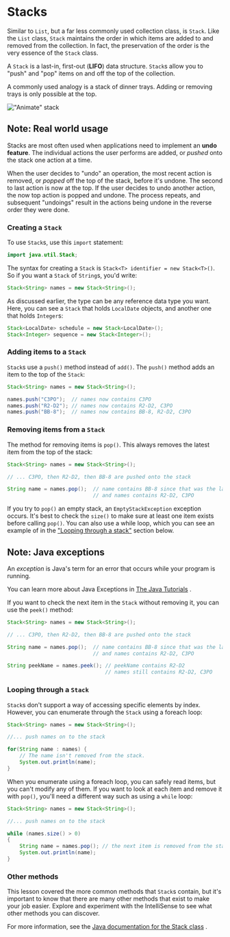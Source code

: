 # Stacks

Similar to `List`, but a far less commonly used collection class, is `Stack`. Like the `List` class, `Stack` maintains the order in which items are added to and removed from the collection. In fact, the preservation of the order is the very essence of the `Stack` class.

A `Stack` is a last-in, first-out (**LIFO**) data structure. `Stack`s allow you to "push" and "pop" items on and off the top of the collection.

A commonly used analogy is a stack of dinner trays. Adding or removing trays is only possible at the top.

!["Animate" stack](https://bootcamp-os-lms-prd-public.s3.us-west-2.amazonaws.com/content/de9d3cf395c2fb16f5f63f8d48453eeb.gif)

## Note: Real world usage

Stacks are most often used when applications need to implement an **undo feature**. The individual actions the user performs are added, or _pushed_ onto the stack one action at a time.

When the user decides to "undo" an operation, the most recent action is removed, or _popped_ off the top of the stack, before it's undone. The second to last action is now at the top. If the user decides to undo another action, the now top action is popped and undone. The process repeats, and subsequent "undoings" result in the actions being undone in the reverse order they were done.

### Creating a `Stack`

To use `Stack`s, use this `import` statement:

```java
import java.util.Stack;
```

The syntax for creating a `Stack` is `Stack<T> identifier = new Stack<T>()`. So if you want a `Stack` of `String`s, you'd write:

```java
Stack<String> names = new Stack<String>();
```

As discussed earlier, the type can be any reference data type you want. Here, you can see a `Stack` that holds `LocalDate` objects, and another one that holds `Integer`s:

```java
Stack<LocalDate> schedule = new Stack<LocalDate>();
Stack<Integer> sequence = new Stack<Integer>();
```

### Adding items to a `Stack`

`Stack`s use a `push()` method instead of `add()`. The `push()` method adds an item to the top of the `Stack`:

```java
Stack<String> names = new Stack<String>();

names.push("C3PO");  // names now contains C3PO
names.push("R2-D2"); // names now contains R2-D2, C3PO
names.push("BB-8");  // names now contains BB-8, R2-D2, C3PO
```

### Removing items from a `Stack`

The method for removing items is `pop()`. This always removes the latest item from the top of the stack:

```java
Stack<String> names = new Stack<String>();

// ... C3PO, then R2-D2, then BB-8 are pushed onto the stack

String name = names.pop();  // name contains BB-8 since that was the last name placed on the stack
                            // and names contains R2-D2, C3PO
```

If you try to `pop()` an empty stack, an `EmptyStackException` exception occurs. It's best to check the `size()` to make sure at least one item exists before calling `pop()`. You can also use a while loop, which you can see an example of in the ["Looping through a stack"](https://lms.techelevator.com/cohorts/42/blocks/7/content_files/06_Collections_Part_1_Lists_Stacks_Queues/04-stacks.md#stack-looping) section below.

## Note: Java exceptions

An _exception_ is Java's term for an error that occurs while your program is running.

You can learn more about Java Exceptions in [The Java Tutorials](https://docs.oracle.com/javase/tutorial/essential/exceptions/) .

If you want to check the next item in the `Stack` without removing it, you can use the `peek()` method:

```java
Stack<String> names = new Stack<String>();

// ... C3PO, then R2-D2, then BB-8 are pushed onto the stack

String name = names.pop();  // name contains BB-8 since that was the last name placed on the stack
                            // and names contains R2-D2, C3PO

String peekName = names.peek(); // peekName contains R2-D2
                                // names still contains R2-D2, C3PO
```

### Looping through a `Stack`

`Stack`s don't support a way of accessing specific elements by index. However, you can enumerate through the `Stack` using a foreach loop:

```java
Stack<String> names = new Stack<String>();

//... push names on to the stack

for(String name : names) {
    // The name isn't removed from the stack.
    System.out.println(name);
}
```

When you enumerate using a foreach loop, you can safely read items, but you can't modify any of them. If you want to look at each item and remove it with `pop()`, you'll need a different way such as using a `while` loop:

```java
Stack<String> names = new Stack<String>();

//... push names on to the stack

while (names.size() > 0)
{
    String name = names.pop(); // the next item is removed from the stack
    System.out.println(name);
}
```

### Other methods

This lesson covered the more common methods that `Stack`s contain, but it's important to know that there are many other methods that exist to make your job easier. Explore and experiment with the IntelliSense to see what other methods you can discover.

For more information, see the [Java documentation for the Stack class](https://docs.oracle.com/javase/8/docs/api/java/util/Stack.html) .